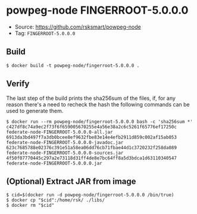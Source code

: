 # powpeg-node FINGERROOT-5.0.0.0

* Source: https://github.com/rsksmart/powpeg-node
* Tag: `FINGERROOT-5.0.0.0`

## Build

```
$ docker build -t powpeg-node/fingerroot-5.0.0.0 .
```

## Verify

The last step of the build prints the sha256sum of the files, if, for any reason there's a need to recheck the hash the following commands can be used to generate them.

```
$ docker run --rm powpeg-node/fingerroot-5.0.0.0 bash -c 'sha256sum *'
c427df8c74a9ec2f73f6f659005670255e4a56e38a2c6c5261f65776ef17250c  federate-node-FINGERROOT-5.0.0.0-all.jar
6913da3bd497f7a3db0bcee8ef9632fbe83e14e4efb2911d859c002af15ab053  federate-node-FINGERROOT-5.0.0.0-javadoc.jar
623c7685788e02376c391e51a58ea06dd76cb71fbae44d1c3720232f258da089  federate-node-FINGERROOT-5.0.0.0-sources.jar
4f50f07770445c297a2e73118d31ff4de8e7bc64ff8a5d3bdca1d63110340547  federate-node-FINGERROOT-5.0.0.0.jar
```

## (Optional) Extract JAR from image

```
$ cid=$(docker run -d powpeg-node/fingerroot-5.0.0.0 /bin/true)
$ docker cp "$cid":/home/rsk/ ./libs/
$ docker rm "$cid"
```
